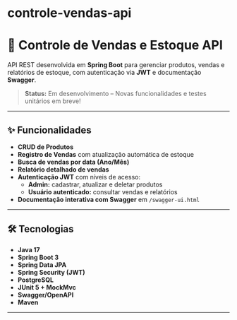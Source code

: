 # controle-vendas-api
# 🚀 Controle de Vendas e Estoque API

API REST desenvolvida em **Spring Boot** para gerenciar produtos, vendas e relatórios de estoque, com autenticação via **JWT** e documentação **Swagger**.

> **Status:** Em desenvolvimento – Novas funcionalidades e testes unitários em breve!

---

## ✨ Funcionalidades

- **CRUD de Produtos**
- **Registro de Vendas** com atualização automática de estoque
- **Busca de vendas por data (Ano/Mês)**
- **Relatório detalhado de vendas**
- **Autenticação JWT** com níveis de acesso:
  - **Admin:** cadastrar, atualizar e deletar produtos
  - **Usuário autenticado:** consultar vendas e relatórios
- **Documentação interativa com Swagger** em `/swagger-ui.html`

---

## 🛠 Tecnologias

- **Java 17**
- **Spring Boot 3**
- **Spring Data JPA**
- **Spring Security (JWT)**
- **PostgreSQL**
- **JUnit 5 + MockMvc**
- **Swagger/OpenAPI**
- **Maven**

---
